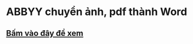# ABBYY chuyển ảnh, pdf thành Word
## [Bấm vào đây để xem](https://bsngchithanh.blogspot.com/2025/03/abbyy-16-abbyy-finereader-la-mot-giai.html)
